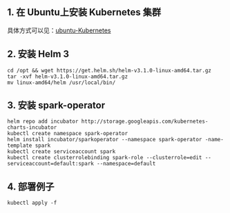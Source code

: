 ## 1. 在 Ubuntu上安装 Kubernetes 集群
具体方式可以见：[ubuntu-Kubernetes](https://github.com/yu3peng/ubuntu-Kubernetes)

## 2. 安装 Helm 3
```
cd /opt && wget https://get.helm.sh/helm-v3.1.0-linux-amd64.tar.gz
tar -xvf helm-v3.1.0-linux-amd64.tar.gz
mv linux-amd64/helm /usr/local/bin/
```

## 3. 安装 spark-operator
```
helm repo add incubator http://storage.googleapis.com/kubernetes-charts-incubator
kubectl create namespace spark-operator
helm install incubator/sparkoperator --namespace spark-operator -name-template spark
kubectl create serviceaccount spark 
kubectl create clusterrolebinding spark-role --clusterrole=edit --serviceaccount=default:spark --namespace=default
```

## 4. 部署例子
```
kubectl apply -f 
```

